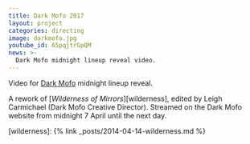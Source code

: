 ```yaml
---
title: Dark Mofo 2017
layout: project
categories: directing
image: darkmofo.jpg
youtube_id: 65pqjtrGpQM
news: >-
  Dark Mofo midnight lineup reveal video.
---
```


Video for [Dark Mofo][] midnight lineup reveal.

A rework of [_Wilderness of Mirrors_][wilderness], edited by Leigh Carmichael
(Dark Mofo Creative Director). Streamed on the Dark Mofo website from midnight 7
April until the next day.

[dark mofo]: https://darkmofo.net.au
[wilderness]: {% link _posts/2014-04-14-wilderness.md %}
